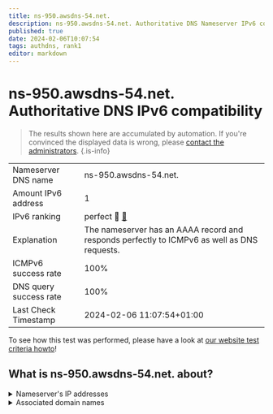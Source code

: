 ```yaml
---
title: ns-950.awsdns-54.net.
description: ns-950.awsdns-54.net. Authoritative DNS Nameserver IPv6 compatibility
published: true
date: 2024-02-06T10:07:54
tags: authdns, rank1
editor: markdown
---
```


# ns-950.awsdns-54.net. Authoritative DNS IPv6 compatibility

> The results shown here are accumulated by automation. If you're convinced the displayed data is wrong, please [contact the administrators](/howto/chat). 
{.is-info}




|   |   |
| - | - |
| Nameserver DNS name | ns-950.awsdns-54.net.
| Amount IPv6 address | 1
| IPv6 ranking | perfect :1st_place_medal: [🔗](/howto/ranking) |
| Explanation | The nameserver has an AAAA record and responds perfectly to ICMPv6 as well as DNS requests. |
| ICMPv6 success rate | 100%|
| DNS query success rate | 100% |
| Last Check Timestamp | 2024-02-06 11:07:54+01:00 |

To see how this test was performed, please have a look at [our website test criteria howto](/howto/testcriteria/authdns)!


## What is ns-950.awsdns-54.net. about?




<details>
<summary>Nameserver's IP addresses</summary>

2600:9000:5303:b600::1

</details>



<details>
<summary>Associated domain names</summary>

www.purduepharma.com

</details>
